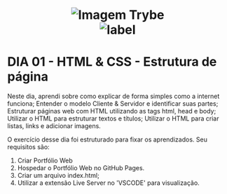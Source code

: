 <h1 align="center">
    <img alt="Imagem Trybe" src="https://media.licdn.com/dms/image/C4D16AQGBxtWPbZcNRg/profile-displaybackgroundimage-shrink_200_800/0/1644644094481?e=2147483647&v=beta&t=WXCuv3v7rjkMJKCqnhKdMt7gI9zzkOs9do7oirDm_M4"/><br>
    <img alt= "label" src="https://img.shields.io/badge/Developed%20by-Sara%20Maria-lightgrey">
</h1>

# DIA 01 - HTML & CSS - Estrutura de página

Neste dia, aprendi sobre como explicar de forma simples como a internet funciona; Entender o modelo Cliente & Servidor e identificar suas partes; Estruturar páginas web com HTML utilizando as tags html, head e body; Utilizar o HTML para estruturar textos e títulos; Utilizar o HTML para criar listas, links e adicionar imagens.

O exercício desse dia foi estruturado para fixar os aprendizados. 
Seu requisitos são:

1. Criar Portfólio Web
2. Hospedar o Portfólio Web no GitHub Pages.
3. Criar um arquivo index.html;
4. Utilizar a extensão Live Server no 'VSCODE' para visualização.